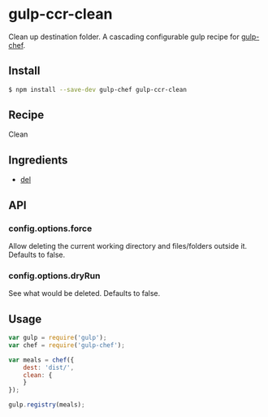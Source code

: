 # gulp-ccr-clean

Clean up destination folder. A cascading configurable gulp recipe for [gulp-chef](https://github.com/gulp-cookery/gulp-chef).

## Install

``` bash
$ npm install --save-dev gulp-chef gulp-ccr-clean
```

## Recipe

Clean

## Ingredients

* [del](https://github.com/sindresorhus/del)

## API

### config.options.force

Allow deleting the current working directory and files/folders outside it. Defaults to false.

### config.options.dryRun

See what would be deleted. Defaults to false.

## Usage

``` javascript
var gulp = require('gulp');
var chef = require('gulp-chef');

var meals = chef({
    dest: 'dist/',
    clean: {
    }
});

gulp.registry(meals);
```
